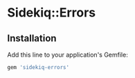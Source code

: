 # Sidekiq::Errors

## Installation

Add this line to your application's Gemfile:

```ruby
gem 'sidekiq-errors'
```
